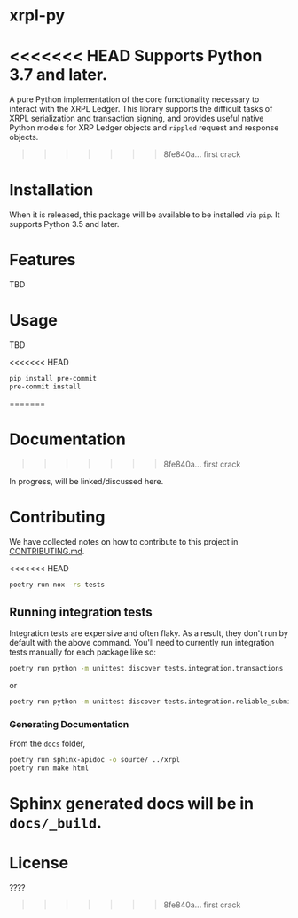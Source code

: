 # xrpl-py

<<<<<<< HEAD
Supports Python 3.7 and later.
=======
A pure Python implementation of the core functionality necessary to interact with the XRPL Ledger. This library supports the difficult tasks of XRPL serialization and transaction signing, and provides useful native Python models for XRP Ledger objects and `rippled` request and response objects.
>>>>>>> 8fe840a... first crack

# Installation

When it is released, this package will be available to be installed via `pip`. It supports Python 3.5 and later.

# Features

TBD

# Usage

TBD

<<<<<<< HEAD
```bash
pip install pre-commit
pre-commit install
```
=======
# Documentation
>>>>>>> 8fe840a... first crack

In progress, will be linked/discussed here.

# Contributing

We have collected notes on how to contribute to this project in [CONTRIBUTING.md].

[CONTRIBUTING.md]: CONTRIBUTING.md

<<<<<<< HEAD
```bash
poetry run nox -rs tests
```

## Running integration tests

Integration tests are expensive and often flaky. As a result, they don't run
by default with the above command. You'll need to currently run integration
tests manually for each package like so:

```bash
poetry run python -m unittest discover tests.integration.transactions
```

or

```bash
poetry run python -m unittest discover tests.integration.reliable_submission
```

### Generating Documentation

From the `docs` folder,

```bash
poetry run sphinx-apidoc -o source/ ../xrpl
poetry run make html
```

Sphinx generated docs will be in `docs/_build`.
=======
# License

????
>>>>>>> 8fe840a... first crack
